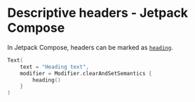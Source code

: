 # Descriptive headers - Jetpack Compose

In Jetpack Compose, headers can be marked as [`heading`](https://developer.android.com/reference/kotlin/androidx/compose/ui/semantics/package-summary#(androidx.compose.ui.semantics.SemanticsPropertyReceiver).heading()).

```kotlin
Text(
    text = "Heading text",
    modifier = Modifier.clearAndSetSemantics {
        heading()
    }
)
```
